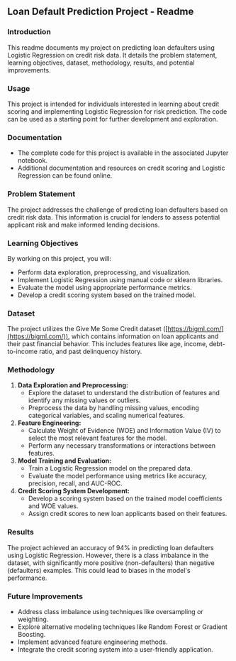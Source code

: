 ## Loan Default Prediction Project - Readme

### Introduction

This readme documents my project on predicting loan defaulters using Logistic Regression on credit risk data. It details the problem statement, learning objectives, dataset, methodology, results, and potential improvements.

### Usage

This project is intended for individuals interested in learning about credit scoring and implementing Logistic Regression for risk prediction. The code can be used as a starting point for further development and exploration.

### Documentation

* The complete code for this project is available in the associated Jupyter notebook.
* Additional documentation and resources on credit scoring and Logistic Regression can be found online.


### Problem Statement

The project addresses the challenge of predicting loan defaulters based on credit risk data. This information is crucial for lenders to assess potential applicant risk and make informed lending decisions.

### Learning Objectives

By working on this project, you will:

* Perform data exploration, preprocessing, and visualization.
* Implement Logistic Regression using manual code or sklearn libraries.
* Evaluate the model using appropriate performance metrics.
* Develop a credit scoring system based on the trained model.

### Dataset

The project utilizes the Give Me Some Credit dataset ([https://bigml.com/](https://bigml.com/)), which contains information on loan applicants and their past financial behavior. This includes features like age, income, debt-to-income ratio, and past delinquency history.

### Methodology

1. **Data Exploration and Preprocessing:**
    * Explore the dataset to understand the distribution of features and identify any missing values or outliers.
    * Preprocess the data by handling missing values, encoding categorical variables, and scaling numerical features.
2. **Feature Engineering:**
    * Calculate Weight of Evidence (WOE) and Information Value (IV) to select the most relevant features for the model.
    * Perform any necessary transformations or interactions between features.
3. **Model Training and Evaluation:**
    * Train a Logistic Regression model on the prepared data.
    * Evaluate the model performance using metrics like accuracy, precision, recall, and AUC-ROC.
4. **Credit Scoring System Development:**
    * Develop a scoring system based on the trained model coefficients and WOE values.
    * Assign credit scores to new loan applicants based on their features.

### Results

The project achieved an accuracy of 94% in predicting loan defaulters using Logistic Regression. However, there is a class imbalance in the dataset, with significantly more positive (non-defaulters) than negative (defaulters) examples. This could lead to biases in the model's performance.

### Future Improvements

* Address class imbalance using techniques like oversampling or weighting.
* Explore alternative modeling techniques like Random Forest or Gradient Boosting.
* Implement advanced feature engineering methods.
* Integrate the credit scoring system into a user-friendly application.